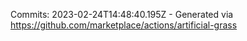 Commits: 2023-02-24T14:48:40.195Z - Generated via https://github.com/marketplace/actions/artificial-grass
<br>
